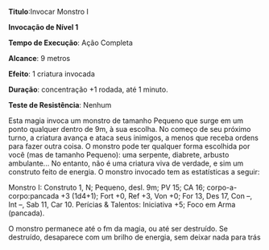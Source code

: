 **Titulo**:Invocar Monstro I

**Invocação de Nível 1**

**Tempo de Execução**: Ação Completa

**Alcance**: 9 metros

**Efeito**: 1 criatura invocada

**Duração**: concentração +1 rodada, até 1 minuto.

**Teste de Resistência**: Nenhum

Esta magia invoca um monstro de tamanho Pequeno que surge em um ponto qualquer dentro de 9m, à sua escolha. No começo de seu próximo turno, a criatura
avança e ataca seus inimigos, a menos que receba ordens para fazer outra coisa.
O monstro pode ter qualquer forma escolhida por você (mas de tamanho Pequeno): uma serpente, diabrete, arbusto ambulante... No entanto, não é uma criatura viva de verdade, e sim um construto feito de energia. O monstro invocado tem as estatísticas a seguir:

Monstro I: Construto 1, N; Pequeno, desl. 9m; PV 15; CA 16; 
corpo-a-corpo:pancada +3 (1d4+1); 
Fort +0, Ref +3, Von +0;
For 13, Des 17, Con –, Int –, Sab 11, Car 10. 
Perícias & Talentos: Iniciativa +5;
Foco em Arma (pancada).

O monstro permanece até o fm da magia, ou até ser destruído. Se destruído, desaparece com um brilho de energia, sem deixar nada para trás
